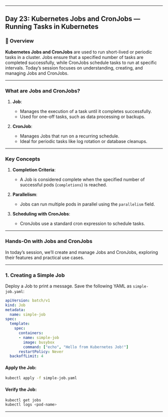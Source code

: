 ﻿---

## Day 23: Kubernetes Jobs and CronJobs — Running Tasks in Kubernetes

### 📘 Overview

**Kubernetes Jobs and CronJobs** are used to run short-lived or periodic tasks in a cluster. Jobs ensure that a specified number of tasks are completed successfully, while CronJobs schedule tasks to run at specific intervals. Today’s session focuses on understanding, creating, and managing Jobs and CronJobs.

---

### What are Jobs and CronJobs?

1. **Job**:
   - Manages the execution of a task until it completes successfully.
   - Used for one-off tasks, such as data processing or backups.

2. **CronJob**:
   - Manages Jobs that run on a recurring schedule.
   - Ideal for periodic tasks like log rotation or database cleanups.

---

### Key Concepts

1. **Completion Criteria**:
   - A Job is considered complete when the specified number of successful pods (`completions`) is reached.

2. **Parallelism**:
   - Jobs can run multiple pods in parallel using the `parallelism` field.

3. **Scheduling with CronJobs**:
   - CronJobs use a standard cron expression to schedule tasks.

---


### Hands-On with Jobs and CronJobs

In today’s session, we’ll create and manage Jobs and CronJobs, exploring their features and practical use cases.

---

### 1. Creating a Simple Job

Deploy a Job to print a message. Save the following YAML as `simple-job.yaml`:

```yaml
apiVersion: batch/v1
kind: Job
metadata:
  name: simple-job
spec:
  template:
    spec:
      containers:
      - name: simple-job
        image: busybox
        command: ["echo", "Hello from Kubernetes Job!"]
      restartPolicy: Never
  backoffLimit: 4
```

#### Apply the Job:
```bash
kubectl apply -f simple-job.yaml
```

#### Verify the Job:
```bash
kubectl get jobs
kubectl logs <pod-name>
```

---


